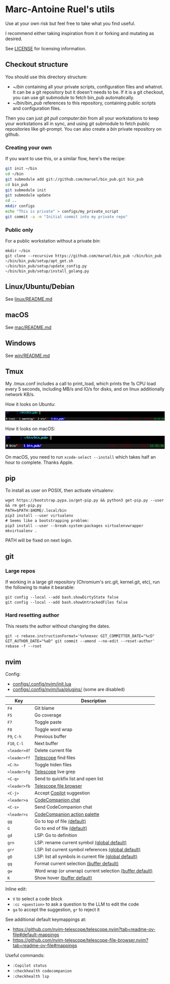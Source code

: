# Marc-Antoine Ruel's utils

Use at your own risk but feel free to take what you find useful.

I recommend either taking inspiration from it or forking and mutating as
desired.

See [LICENSE](LICENSE) for licensing information.


## Checkout structure

You should use this directory structure:

- *~/bin* containing all your private scripts, configuration files and
  whatnot.  It can be a git repository but it doesn't needs to be. If it is a
  git checkout, you can use git submodule to fetch bin_pub automatically.
- *~/bin/bin_pub* references to this repository, containing public scripts and
  configuration files.

Then you can just *git pull computer:bin* from all your workstations to keep
your workstations all in sync, and using git submodule to fetch public
repositories like git-prompt. You can also create a *bin* private repository on
github.


### Creating your own

If you want to use this, or a similar flow, here's the recipe:

```bash
git init ~/bin
cd ~/bin
git submodule add git://github.com/maruel/bin_pub.git bin_pub
cd bin_pub
git submodule init
git submodule update
cd ..
mkdir configs
echo "This is private" > configs/my_private_script
git commit -a -m "Initial commit into my private repo"
```


### Public only

For a public workstation without a private *bin*:

```
mkdir ~/bin
git clone --recursive https://github.com/maruel/bin_pub ~/bin/bin_pub
~/bin/bin_pub/setup/apt_get.sh
~/bin/bin_pub/setup/update_config.py
~/bin/bin_pub/setup/install_golang.py
```


## Linux/Ubuntu/Debian

See [linux/README.md](linux/README.md)


## macOS

See [mac/README.md](mac/README.md)


## Windows

See [win/README.md](win/README.md)


## Tmux

My .tmux.conf includes a call to print_load, which prints the 1s CPU load every
5 seconds, including MB/s and IO/s for disks, and on linux additionally network
KB/s.

How it looks on Ubuntu:

![Ubuntu](/screenshots/ubuntu.png)

How it looks on macOS:

![macOS](/screenshots/osx.png)

On macOS, you need to run `xcode-select --install` which takes half an hour to
complete. Thanks Apple.


## pip

To install as user on POSIX, then activate virtualenv:

```
wget https://bootstrap.pypa.io/get-pip.py && python3 get-pip.py --user && rm get-pip.py
PATH=$PATH:$HOME/.local/bin
pip3 install --user virtualenv
# Seems like a bootstrapping problem:
pip3 install --user --break-system-packages virtualenvwrapper
mkvirtualenv .
```

PATH will be fixed on next login.


## git

### Large repos

If working in a large git repository (Chromium's src.git, kernel.git, etc), run
the following to make it bearable:

```
git config --local --add bash.showDirtyState false
git config --local --add bash.showUntrackedFiles false
```

### Hard resetting author

This resets the author without changing the dates.

```
git -c rebase.instructionFormat='%s%nexec GIT_COMMITTER_DATE="%cD" GIT_AUTHOR_DATE="%aD" git commit --amend --no-edit --reset-author' rebase -f --root
```

## nvim

Config:
- [configs/.config/nvim/init.lua](configs/.config/nvim/init.lua)
- [configs/.config/nvim/lua/plugins/](configs/.config/nvim/lua/plugins/) (some are disabled)

| Key          | Description |
| ------------ | ----------- |
| `F4`         | Git blame |
| `F5`         | Go coverage |
| `F7`         | Toggle paste |
| `F8`         | Toggle word wrap |
| `F9`, `C-h`  | Previous buffer |
| `F10`, `C-l` | Next buffer |
| `<leader>df` | Delete current file |
| `<leader>ff` | [Telescope](https://github.com/nvim-telescope/telescope.nvim) find files |
| `<C-h>`      | Toggle hiden files |
| `<leader>fg` | [Telescope](https://github.com/nvim-telescope/telescope.nvim) live grep |
| `<C-q>`      | Send to quickfix list and open list |
| `<leader>fb` | [Telescope file browser](https://github.com/nvim-telescope/telescope-file-browser.nvim) |
| `<C-j>`      | Accept [Copilot](https://github.com/github/copilot.vim) suggestion |
| `<leader>a`  | [CodeCompanion chat](https://codecompanion.olimorris.dev/configuration/chat-buffer.html) |
| `<C-s>`      | Send CodeCompanion chat |
| `<leader>s`  | [CodeCompanion action palette](https://codecompanion.olimorris.dev/configuration/action-palette.html) |
| `gg`         | Go to top of file [(default)](https://neovim.io/doc/user/motion.html#gg) |
| `G`          | Go to end of file [(default)](https://neovim.io/doc/user/motion.html#G) |
| `gd`         | LSP: Go to definition |
| `grn`        | LSP: rename current symbol [(global default)](https://neovim.io/doc/user/lsp.html#_global-defaults) |
| `grr`        | LSP: list current symbol references [(global default)](https://neovim.io/doc/user/lsp.html#_global-defaults) |
| `gO`         | LSP: list all symbols in current file [(global default)](https://neovim.io/doc/user/lsp.html#_global-defaults) |
| `gq`         | Format current selection [(buffer default)](https://neovim.io/doc/user/lsp.html#_buffer-local-defaults) |
| `gw`         | Word wrap (or unwrap) current selection [(buffer default)](https://neovim.io/doc/user/lsp.html#_buffer-local-defaults) |
| `K`          | Show hover [(buffer default)](https://neovim.io/doc/user/lsp.html#_buffer-local-defaults) |

Inline edit:
- `V` to select a code block
- `:cc <question>` to ask a question to the LLM to edit the code
- `ga` to accept the suggestion, `gr` to reject it

See additional default keymappings at:
- https://github.com/nvim-telescope/telescope.nvim?tab=readme-ov-file#default-mappings
- https://github.com/nvim-telescope/telescope-file-browser.nvim?tab=readme-ov-file#mappings

Useful commands:

- `:Copilot status`
- `:checkhealth codecompanion`
- `:checkhealth lsp`
